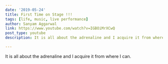 ```yaml
---
date: '2019-05-24'
title: First Time on Stage !!!
tags: [life, music, live performance]
author: Sanyam Aggarwal
link: https://www.youtube.com/watch?v=IGBOiMrXCwQ
post_type: youtube
description: It is all about the adrenaline and I acquire it from where I can.

---
```


It is all about the adrenaline and I acquire it from where I can.

##
